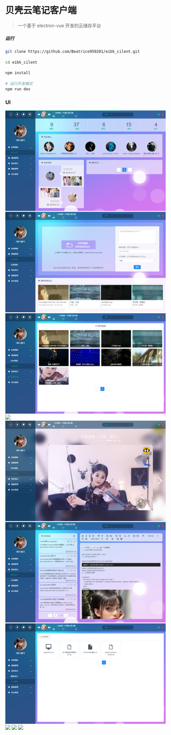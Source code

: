 # 贝壳云笔记客户端

> 一个基于 electron-vue 开发的云储存平台


##### 运行

``` bash
git clone https://github.com/Beatrice950201/eibk_cilent.git

cd eibk_cilent

npm install

# 运行开发模式
npm run dev

```
### UI

![](https://github.com/Beatrice950201/eibk_cilent/blob/master/static/img/DemoImg/1.png)
![](https://github.com/Beatrice950201/eibk_cilent/blob/master/static/img/DemoImg/2.png)
![](https://github.com/Beatrice950201/eibk_cilent/blob/master/static/img/DemoImg/3.png)
![](https://github.com/Beatrice950201/eibk_cilent/blob/master/static/img/DemoImg/4.png)
![](https://github.com/Beatrice950201/eibk_cilent/blob/master/static/img/DemoImg/5.png)
![](https://github.com/Beatrice950201/eibk_cilent/blob/master/static/img/DemoImg/6.png)
![](https://github.com/Beatrice950201/eibk_cilent/blob/master/static/img/DemoImg/7.png)
![](https://github.com/Beatrice950201/eibk_cilent/blob/master/static/img/DemoImg/8.png)
![](https://github.com/Beatrice950201/eibk_cilent/blob/master/static/img/DemoImg/9.png)
![](https://github.com/Beatrice950201/eibk_cilent/blob/master/static/img/DemoImg/10.png)

